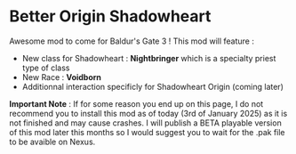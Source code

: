 # Better Origin Shadowheart

Awesome mod to come for Baldur's Gate 3 ! This mod will feature :
* New class for Shadowheart : **Nightbringer** which is a specialty priest type of class
* New Race : **Voidborn**
* Additionnal interaction specificly for Shadowheart Origin (coming later)

**Important Note** : If for some reason you end up on this page, I do not recommend you to install this mod as of today (3rd of January 2025) as it is not finished and may cause crashes. I will publish a BETA playable version of this mod later this months so I would suggest you to wait for the .pak file to be avaible on Nexus.
